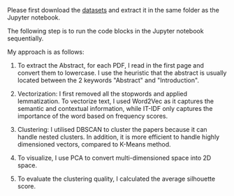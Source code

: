 Please first download the <a href="https://drive.google.com/drive/folders/1Sbk_kYCn2vngGJ3cGSInMMZUqzfLMdnt?usp=sharing">datasets</a> and extract it in the same folder as the Jupyter notebook.

The following step is to run the code blocks in the Jupyter notebook sequentially.

My approach is as follows:

1. To extract the Abstract, for each PDF, I read in the first page and convert them to lowercase. I use the heuristic that the abstract is usually located between the 2 keywords "Abstract" and "Introduction".

2. Vectorization: I first removed all the stopwords and applied lemmatization. To vectorize text, I used Word2Vec as it captures the semantic and contextual information, while IT-IDF only captures the importance of the word based on frequency scores.

3. Clustering: I utilised DBSCAN to cluster the papers because it can handle nested clusters. In addition, it is more efficient to handle highly dimensioned vectors, compared to K-Means method.

4. To visualize, I use PCA to convert multi-dimensioned space into 2D space.

5. To evaluate the clustering quality, I calculated the average silhouette score. 
